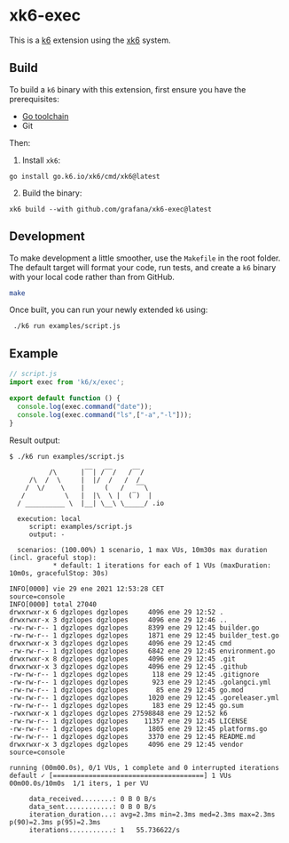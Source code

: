 # xk6-exec

This is a [k6](https://go.k6.io/k6) extension using the
[xk6](https://github.com/grafana/xk6) system.

## Build

To build a `k6` binary with this extension, first ensure you have the prerequisites:

- [Go toolchain](https://go101.org/article/go-toolchain.html)
- Git

Then:

1. Install `xk6`:
  ```shell
  go install go.k6.io/xk6/cmd/xk6@latest
  ```

2. Build the binary:
  ```shell
  xk6 build --with github.com/grafana/xk6-exec@latest
  ```

## Development
To make development a little smoother, use the `Makefile` in the root folder. The default target will format your code, run tests, and create a `k6` binary with your local code rather than from GitHub.

```bash
make
```
Once built, you can run your newly extended `k6` using:
```shell
 ./k6 run examples/script.js
 ```

## Example

```javascript
// script.js
import exec from 'k6/x/exec';

export default function () {
  console.log(exec.command("date"));
  console.log(exec.command("ls",["-a","-l"]));
}
```

Result output:

```
$ ./k6 run examples/script.js

          /\      |‾‾| /‾‾/   /‾‾/   
     /\  /  \     |  |/  /   /  /    
    /  \/    \    |     (   /   ‾‾\  
   /          \   |  |\  \ |  (‾)  | 
  / __________ \  |__| \__\ \_____/ .io

  execution: local
     script: examples/script.js
     output: -

  scenarios: (100.00%) 1 scenario, 1 max VUs, 10m30s max duration (incl. graceful stop):
           * default: 1 iterations for each of 1 VUs (maxDuration: 10m0s, gracefulStop: 30s)

INFO[0000] vie 29 ene 2021 12:53:28 CET                  source=console
INFO[0000] total 27040
drwxrwxr-x 6 dgzlopes dgzlopes     4096 ene 29 12:52 .
drwxrwxr-x 3 dgzlopes dgzlopes     4096 ene 29 12:46 ..
-rw-rw-r-- 1 dgzlopes dgzlopes     8399 ene 29 12:45 builder.go
-rw-rw-r-- 1 dgzlopes dgzlopes     1871 ene 29 12:45 builder_test.go
drwxrwxr-x 3 dgzlopes dgzlopes     4096 ene 29 12:45 cmd
-rw-rw-r-- 1 dgzlopes dgzlopes     6842 ene 29 12:45 environment.go
drwxrwxr-x 8 dgzlopes dgzlopes     4096 ene 29 12:45 .git
drwxrwxr-x 3 dgzlopes dgzlopes     4096 ene 29 12:45 .github
-rw-rw-r-- 1 dgzlopes dgzlopes      118 ene 29 12:45 .gitignore
-rw-rw-r-- 1 dgzlopes dgzlopes      923 ene 29 12:45 .golangci.yml
-rw-rw-r-- 1 dgzlopes dgzlopes       85 ene 29 12:45 go.mod
-rw-rw-r-- 1 dgzlopes dgzlopes     1020 ene 29 12:45 .goreleaser.yml
-rw-rw-r-- 1 dgzlopes dgzlopes      183 ene 29 12:45 go.sum
-rwxrwxr-x 1 dgzlopes dgzlopes 27598848 ene 29 12:52 k6
-rw-rw-r-- 1 dgzlopes dgzlopes    11357 ene 29 12:45 LICENSE
-rw-rw-r-- 1 dgzlopes dgzlopes     1805 ene 29 12:45 platforms.go
-rw-rw-r-- 1 dgzlopes dgzlopes     3370 ene 29 12:45 README.md
drwxrwxr-x 3 dgzlopes dgzlopes     4096 ene 29 12:45 vendor  source=console

running (00m00.0s), 0/1 VUs, 1 complete and 0 interrupted iterations
default ✓ [======================================] 1 VUs  00m00.0s/10m0s  1/1 iters, 1 per VU

     data_received........: 0 B 0 B/s
     data_sent............: 0 B 0 B/s
     iteration_duration...: avg=2.3ms min=2.3ms med=2.3ms max=2.3ms p(90)=2.3ms p(95)=2.3ms
     iterations...........: 1   55.736622/s
```
